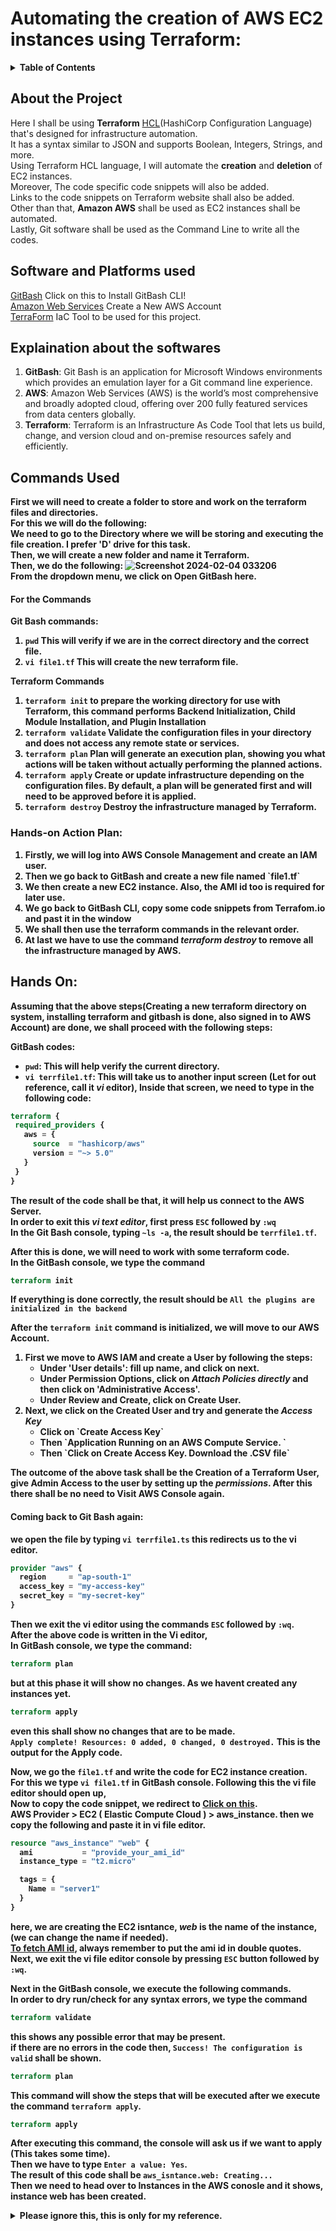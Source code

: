# Automating the <b>creation</b> of AWS EC2 instances using Terraform: 
<details>
<summary><strong>Table of Contents</strong></summary>
  <ul>
    <li>
      <a href="#about-the-project">About the Project</a>
    </li>
    <li>
      <a href="#software-and-platforms-used">Software and Platforms used</a> 
      <ul>
        <li>GitBash</li>
        <li>Amazon AWS</li>
        <li>Terraform</li>
      </ul>
    </li>
    <li><a href="#explaination-about-the-softwares">Explaination about the softwares</a>
      <ul>
        <li>About Git</li>
        <li>About AWS</li>
        <li>About terraform</li>
      </ul>
    </li>
    <li><a href="#commands-used">Commands Used</a></li>
    <li><a href="#hands-on">Hands On</a></li>
  </ul>
</details> 

<!-- About the project -->
## About the Project 
Here I shall be using <b>Terraform</b> [HCL](https://www.shecodes.io/athena/2110-what-is-hcl-infrastructure-automation-language#:~:text=HCL%20(HashiCorp%20Configuration%20Language)%20is,%2C%20integers%2C%20strings%20and%20more.)(HashiCorp Configuration Language) that's designed for infrastructure automation.  
It has a syntax similar to JSON and supports Boolean, Integers, Strings, and more.   
Using Terraform HCL language, I will automate the <b>creation</b> and <b>deletion</b> of EC2 instances.  
Moreover, The code specific code snippets will also be added.   
Links to the code snippets on Terraform website shall also be added.   
Other than that, <b>Amazon AWS</b> shall be used as EC2 instances shall be automated.  
Lastly, Git software shall be used as the Command Line to write all the codes.   

## Software and Platforms used  
[GitBash](https://git-scm.com/downloads) Click on this to Install GitBash CLI!  
[Amazon Web Services](https://aws.amazon.com/free/?gclid=Cj0KCQiA5fetBhC9ARIsAP1UMgESWbcWaBqkpQLyXzAFMOau-lEZmO0XAVO5W7_XWl96v4wMG-f8r0waAvMmEALw_wcB&trk=09863622-0e2a-4080-9bba-12d378e294ba&sc_channel=ps&ef_id=Cj0KCQiA5fetBhC9ARIsAP1UMgESWbcWaBqkpQLyXzAFMOau-lEZmO0XAVO5W7_XWl96v4wMG-f8r0waAvMmEALw_wcB:G:s&s_kwcid=AL!4422!3!453325184878!e!!g!!aws%20amazon%20console!10712784862!111477280451) Create a New AWS Account    
[TerraForm](https://www.terraform.io/)  IaC Tool to be used for this project. 

## Explaination about the softwares  
1. <b>GitBash</b>:
   Git Bash is an application for Microsoft Windows environments which provides an emulation layer for a Git command line experience.
2. <b>AWS</b>:
   Amazon Web Services (AWS) is the world’s most comprehensive and broadly adopted cloud, offering over 200 fully featured services from data centers globally.
3. <b>Terraform</b>:
   Terraform is an Infrastructure As Code Tool that lets us build, change, and version cloud and on-premise resources safely and efficiently.

## Commands Used  
<b> First we will need to create a folder to store and work on the terraform files and directories.  
For this we will do the following:  
We need to go to the Directory where we will be storing and executing the file creation. I prefer <b>'D'</b> drive for this task.  
Then, we will create a new folder and name it Terraform.  
Then, we do the following: ![Screenshot 2024-02-04 033206](https://github.com/Faysal-Ezaz/Project_AWS/assets/95119493/901403dc-472c-4ea0-bdfe-6470881d3b46)  
From the dropdown menu, we click on <b>Open GitBash here.</b>  
#### For the <b>Commands</b>  
<b>Git Bash commands: </b>  
1. `pwd` This will verify if we are in the correct directory and the correct file.  
2. `vi file1.tf`  This will create the new terraform file.  

<b>Terraform Commands</b>  
1. `terraform init` to prepare the working directory for use with Terraform, this command performs Backend Initialization, Child Module Installation, and Plugin Installation 
2. `terraform validate`  Validate the configuration files in your directory and does not access any remote state or services.
3. `terraform plan`  Plan will generate an execution plan, showing you what actions will be taken without actually performing the planned actions.
4. `terraform apply`  Create or update infrastructure depending on the configuration files. By default, a plan will be generated first and will need to be approved before it is applied.
5. `terraform destroy`   Destroy the infrastructure managed by Terraform.

### Hands-on Action Plan: 
<ol>
  <li>Firstly, we will log into AWS Console Management and create an IAM user.</li>
  <li>Then we go back to GitBash and create a new file named `file1.tf`</li>
  <li>We then create a new EC2 instance. Also, the AMI id too is required for later use.</li>
  <li>We go back to GitBash CLI, copy some code snippets from Terrafom.io and past it in the window</li>
  <li>We shall then use the terraform commands in the relevant order.</li>
  <li>At last we have to use the command <i>terraform destroy</i> to remove all the infrastructure managed by AWS.</li>
</ol>  

## Hands On:   
Assuming that the above steps(Creating a new <b>terraform directory</b> on system, <b>installing terraform</b> and <b>gitbash</b> is done, also <b>signed in to AWS</b> Account) are done, we shall proceed with the following steps:  

<b>GitBash</b> codes:  
- `pwd`: This will help verify the current directory.
- `vi terrfile1.tf`: This will take us to another input screen <b>(Let for out reference, call it <i>vi</i> editor), Inside that screen, we need to type in the following code:
```terraform
terraform {
 required_providers {
   aws = {
     source  = "hashicorp/aws"
     version = "~> 5.0"
   }
 }
}
```
The result of the code shall be that, it will help us connect to the <b>AWS Server</b>.   
In order to exit this <i>vi text editor</i>, first press `ESC` followed by `:wq`  
In the <b>Git Bash</b> console, typing `~ls -a`, the result should be `terrfile1.tf`.

After this is done, we will need to work with some <b>terraform code</b>.   
In the GitBash console, we type the command  
```terraform
terraform init
```
If everything is done correctly, the result should be `All the plugins are initialized in the backend`  

After the `terraform init` command is initialized, we will move to our <b>AWS Account</b>.  
<ol>
  <li>
    First we move to <b>AWS IAM</b> and create a User by following the steps:
    <ul>
      <li>Under 'User details': fill up name, and click on next.</li>
      <li>Under <b>Permission Options</b>, click on <i>Attach Policies directly</i> and then click on 'Administrative Access'.</li>
      <li>Under Review and Create, click on <b>Create User</b>.</li>
    </ul>
  </li>
  <li>
    Next, we click on the <b>Created User</b> and try and generate the <i>Access Key</i>
    <ul>
      <li>Click on `Create Access Key`</li>
      <li>Then `Application Running on an AWS Compute Service. `</li>
      <li>Then `Click on Create Access Key. Download the .CSV file`</li>
    </ul>
  </li>
</ol>  
The outcome of the above task shall be the <b>Creation of a Terraform User</b>, give <b>Admin Access</b> to the user by setting up the <i>permissions</i>.  
After this there shall be no need to Visit AWS Console again.  

#### Coming back to Git Bash again:  
we open the file by typing `vi terrfile1.ts` this redirects us to the vi editor.  
```terraform
provider "aws" {
  region     = "ap-south-1"
  access_key = "my-access-key"
  secret_key = "my-secret-key"
} 
```
Then we exit the vi editor using the commands `ESC` followed by `:wq`.  
After the above code is written in the Vi editor,   
In GitBash console, we type the command:   
```terraform
terraform plan
```
but at this phase it will show no changes. As we havent created any instances yet.  
```terraform
terraform apply
```
even this shall show no changes that are to be made.   
`Apply complete! Resources: 0 added, 0 changed, 0 destroyed.` This is the output for the <b>Apply</b> code.  

Now, we go the `file1.tf` and write the <b>code for EC2 instance creation</b>.   
For this we type `vi file1.tf` in <b>GitBash</b> console. Following this the vi file editor should open up,  
Now to copy the code snippet, we redirect to [Click on this](https://registry.terraform.io/providers/hashicorp/aws/latest/docs/resources/instance).  
AWS Provider > EC2 ( Elastic Compute Cloud ) > aws_instance.   then we copy the following and paste it in vi file editor.  
```terraform
resource "aws_instance" "web" {
  ami           = "provide_your_ami_id"
  instance_type = "t2.micro"

  tags = {
    Name = "server1"
  }
}
```  
here, we are creating the <b>EC2 isntance</b>, <i>web</i> is the name of the instance, (we can change the name if needed).  
[To fetch AMI id](https://www.youtube.com/watch?v=BkG09nrh_7s), always remember to put the ami id in double quotes.  
Next, we exit the vi file editor console by pressing `ESC` button followed by `:wq`.  

Next in the GitBash console, we execute the following commands.  
In order to dry run/check for any syntax errors, we type the command  
```terraform
terraform validate
```
this shows any possible error that may be present.   
if there are no errors in the code then, `Success! The configuration is valid` shall be shown.    

```terraform
terraform plan
```
This command will show the steps that will be executed after we execute the command `terraform apply`.    

```terraform
terraform apply
```
After executing this command, the console will ask us if we want to apply (This takes some time).  
Then we have to type `Enter a value: Yes`.   
The result of this code shall be `aws_isntance.web: Creating...`  
Then we need to head over to <b>Instances</b> in the AWS conosle and it shows, instance <b>web</b> has been created. 

  
    
<details>
  <summary>Please ignore this, this is only for my reference. </summary>
  Refer to this link for Terraform Cheat sheet.  
  https://spacelift.io/blog/terraform-commands-cheat-sheet  

Now, we have to redirect to AWS console:  
Inside, we open EC2 Console, click on <b>instances</b>.  
Then click on <b>Launch instance</b>.  
We select the <b>appropriate AMI</b>.    

Terraform uses the <b>Declarative</b> approach, so whatever information we donot provide, terraform will figure out from itseld based on the user's usage. 

</details>
